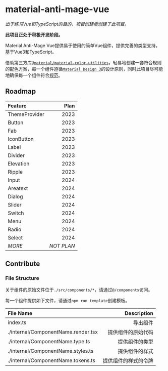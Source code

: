 # material-anti-mage-vue

_出于练习Vue和TypeScript的目的，项目创建者创建了此项目。_

**此项目正处于积极开发阶段。**

Material Anti-Mage Vue提供易于使用的简单Vue组件，提供完善的类型支持，基于Vue3和TypeScript。

借助第三方库[`@material/material-color-utilities`](https://github.com/material-foundation/material-color-utilities)，轻易地创建一套符合规则的配色方案，每一个组件遵循[`Material Design 3`](https://m3.material.io/)的设计原则，同时此项目尽可能地确保每一个组件符合[规范](https://www.w3.org/TR/wai-aria-1.2/#abstract)。

## Roadmap

|Feature|Plan|
|:--|--:|
|ThemeProvider|2023|
|Button|2023|
|Fab|2023|
|IconButton|2023|
|Label|2023|
|Divider|2023|
|Elevation|2023|
|Ripple|2023|
|Input|2024|
|Areatext|2024|
|Dialog|2024|
|Slider|2024|
|Switch|2024|
|Menu|2024|
|Radio|2024|
|Select|2024|
|_MORE_|_NOT PLAN_|

## Contribute
### File Structure
关于组件的原始文件位于`./src/components/*`，请通过`@/components`访问。

每一个组件提供如下文件，请通过`npm run template`创建模板。

|File Name|Description|
|:--|--:|
|index.ts|导出组件|
|./internal/ComponentName.render.tsx|提供组件的原始代码|
|./internal/ComponentName.type.ts|提供组件的类型|
|./internal/ComponentName.styles.ts|提供组件的样式|
|./internal/ComponentName.tokens.ts|提供组件的样式的令牌|
